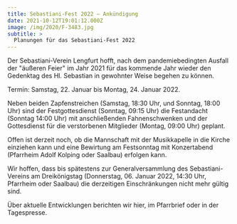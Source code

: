 ```yaml
---
title: Sebastiani-Fest 2022 – Ankündigung
date: 2021-10-12T19:01:12.000Z
image: /img/2020/F-3483.jpg
subtitle: >
  Planungen für das Sebastiani-Fest 2022
---
```


Der Sebastiani-Verein Lengfurt hofft, nach dem pandemiebedingten Ausfall der "äußeren Feier" im Jahr 2021 für das kommende Jahr wieder den Gedenktag des Hl. Sebastian in gewohnter Weise begehen zu können. 

Termin: Samstag, 22. Januar bis Montag, 24. Januar 2022.

Neben beiden Zapfenstreichen (Samstag, 18:30 Uhr, und Sonntag, 18:00 Uhr) sind der Festgottesdienst (Sonntag, 09:15 Uhr) die Festandacht (Sonntag 14:00 Uhr) mit anschließenden Fahnenschwenken und der Gottesdienst für die verstorbenen Mitglieder (Montag, 09:00 Uhr) geplant. 

Offen ist derzeit noch, ob die Mannschaft mit der Musikkapelle in die Kirche einziehen kann und eine Bewirtung am Festsonntag mit Konzertabend (Pfarrheim Adolf Kolping oder Saalbau) erfolgen kann. 

Wir hoffen, dass bis spätestens zur Generalversammlung des Sebastiani-Vereins am Dreikönigstag (Donnerstag, 06. Januar 2022, 14:30 Uhr, Pfarrheim oder Saalbau) die derzeitigen Einschränkungen nicht mehr gültig sind. 

Über aktuelle Entwicklungen berichten wir hier, im Pfarrbrief oder in der Tagespresse. 
